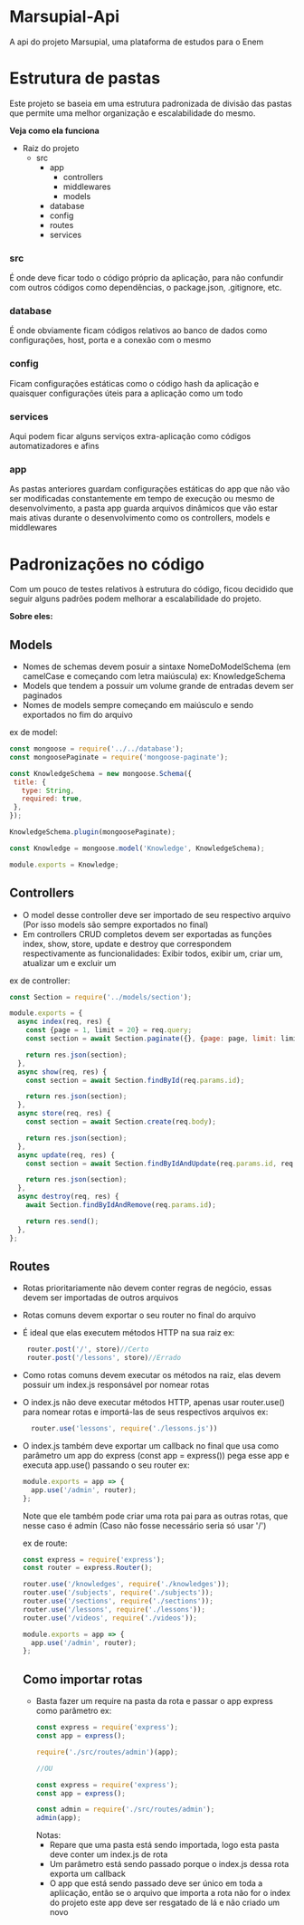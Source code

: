 # Marsupial-Api
A api do projeto Marsupial, uma plataforma de estudos para o Enem

# Estrutura de pastas
Este projeto se baseia em uma estrutura padronizada de divisão das pastas que permite uma melhor organização
e escalabilidade do mesmo.

**Veja como ela funciona**

- Raiz do projeto
  - src
    - app
      - controllers
      - middlewares
      - models
    - database
    - config
    - routes
    - services

### src
É onde deve ficar todo o código próprio da aplicação, para não confundir com outros códigos como dependências, 
o package.json, .gitignore, etc.

### database
É onde obviamente ficam códigos relativos ao banco de dados como configurações, host, porta e a conexão com o mesmo

### config
Ficam configurações estáticas como o código hash da aplicação e quaisquer configurações úteis para a aplicação como um todo

### services
Aqui podem ficar alguns serviços extra-aplicação como códigos automatizadores e afins

### app
As pastas anteriores guardam configurações estáticas do app que não vão ser modificadas constantemente em tempo de 
execução ou mesmo de desenvolvimento, a pasta app guarda arquivos dinâmicos que vão estar mais ativas durante o 
desenvolvimento como os controllers, models e middlewares

# Padronizações no código
Com um pouco de testes relativos à estrutura do código, ficou decidido que seguir alguns padrões podem melhorar 
a escalabilidade do projeto.

**Sobre eles:**

## Models
- Nomes de schemas devem posuir a sintaxe NomeDoModelSchema (em camelCase e começando com letra maiúscula)
  ex: KnowledgeSchema
- Models que tendem a possuir um volume grande de entradas devem ser paginados
- Nomes de models sempre começando em maiúsculo e sendo exportados no fim do arquivo
 
 ex de model:
 ```js
 const mongoose = require('../../database');
const mongoosePaginate = require('mongoose-paginate');

const KnowledgeSchema = new mongoose.Schema({
  title: {
    type: String,
    required: true,
  },
});

KnowledgeSchema.plugin(mongoosePaginate);

const Knowledge = mongoose.model('Knowledge', KnowledgeSchema);

module.exports = Knowledge;
 ```
 
## Controllers
- O model desse controller deve ser importado de seu respectivo arquivo (Por isso models são sempre exportados no final)
- Em controllers CRUD completos devem ser exportadas as funções index, show, store, update e destroy que 
  correspondem respectivamente as funcionalidades: Exibir todos, exibir um, criar um, atualizar um e excluir um
 
ex de controller:
```js
const Section = require('../models/section');

module.exports = {
  async index(req, res) {
    const {page = 1, limit = 20} = req.query;
    const section = await Section.paginate({}, {page: page, limit: limit});

    return res.json(section);
  },
  async show(req, res) {
    const section = await Section.findById(req.params.id);

    return res.json(section);
  },
  async store(req, res) {
    const section = await Section.create(req.body);

    return res.json(section);
  },
  async update(req, res) {
    const section = await Section.findByIdAndUpdate(req.params.id, req.body, {new: true});

    return res.json(section);
  },
  async destroy(req, res) {
    await Section.findByIdAndRemove(req.params.id);

    return res.send();
  },
};
```

## Routes
- Rotas prioritariamente não devem conter regras de negócio, essas devem ser importadas de outros arquivos
- Rotas comuns devem exportar o seu router no final do arquivo
- É ideal que elas executem métodos HTTP na sua raiz
  ex:
   ```js
    router.post('/', store)//Certo
    router.post('/lessons', store)//Errado
   ```
- Como rotas comuns devem executar os métodos na raiz, elas devem possuir um index.js responsável por nomear rotas
- O index.js não deve executar métodos HTTP, apenas usar router.use() para nomear rotas e importá-las de 
  seus respectivos arquivos
  ex:
  ```js
    router.use('lessons', require('./lessons.js'))
  ```
- O index.js também deve exportar um callback no final que usa como parâmetro um app do express (const app = express())
  pega esse app e executa app.use() passando o seu router
  ex:
  ```js
  module.exports = app => {
    app.use('/admin', router);
  };
  ```
  Note que ele também pode criar uma rota pai para as outras rotas, que nesse caso é admin 
  (Caso não fosse necessário seria só usar '/')
  
  ex de route:
  ```js
  const express = require('express');
  const router = express.Router();

  router.use('/knowledges', require('./knowledges'));
  router.use('/subjects', require('./subjects'));
  router.use('/sections', require('./sections'));
  router.use('/lessons', require('./lessons'));
  router.use('/videos', require('./videos'));

  module.exports = app => {
    app.use('/admin', router);
  };
  ```
  ## Como importar rotas
  - Basta fazer um require na pasta da rota e passar o app express como parâmetro
    ex: 
    ```js
    const express = require('express');
    const app = express();

    require('./src/routes/admin')(app);

    //OU

    const express = require('express');
    const app = express();

    const admin = require('./src/routes/admin');
    admin(app);
    ```
    Notas:
    - Repare que uma pasta está sendo importada, logo esta pasta deve conter um index.js de rota
    - Um parâmetro está sendo passado porque o index.js dessa rota exporta um callback
    - O app que está sendo passado deve ser único em toda a apliicação, então se o arquivo que 
      importa a rota não for o index do projeto este app deve ser resgatado de lá e não criado um novo
